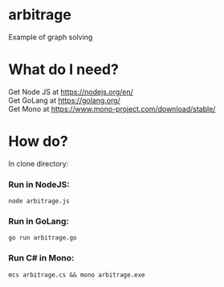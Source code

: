 # arbitrage
Example of graph solving

# What do I need?
Get Node JS at https://nodejs.org/en/  
Get GoLang at https://golang.org/  
Get Mono at https://www.mono-project.com/download/stable/

# How do?
In clone directory:
### Run in NodeJS:
```
node arbitrage.js
```
### Run in GoLang:
```
go run arbitrage.go
```
### Run C# in Mono:
```
mcs arbitrage.cs && mono arbitrage.exe
```